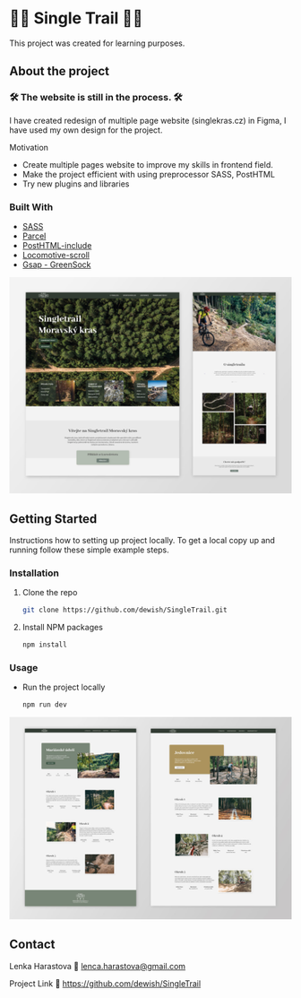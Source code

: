# :biking_man: Single Trail :biking_man:
This project was created for learning purposes. 

## About the project
### 🛠️ The website is still in the process. 🛠️

I have created redesign of multiple page website (singlekras.cz) in Figma, I have used my own design for the project.

Motivation
* Create multiple pages website to improve my skills in frontend field.
* Make the project efficient with using preprocessor SASS, PostHTML
* Try new plugins and libraries 

### Built With

* [SASS](https://sass-lang.com/)
* [Parcel](https://parceljs.org/)
* [PostHTML-include](https://www.npmjs.com/package/posthtml-include)
* [Locomotive-scroll](https://github.com/locomotivemtl/locomotive-scroll)
* [Gsap - GreenSock](https://greensock.com/gsap/)

![](src/images/preview_SingleTrail.jpg )


## Getting Started

Instructions how to setting up project locally.
To get a local copy up and running follow these simple example steps.

### Installation

1. Clone the repo
   ```sh
   git clone https://github.com/dewish/SingleTrail.git
   ```
2. Install NPM packages
   ```sh
   npm install
   ```

### Usage
* Run the project locally
   ```sh
   npm run dev
   ```


![](src/images/preview_trails.jpg )


## Contact

Lenka Harastova :email: lenca.harastova@gmail.com

Project Link :open_file_folder: https://github.com/dewish/SingleTrail

